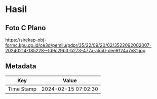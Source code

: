 # Hasil

## Foto C Plano

https://sirekap-obj-formc.kpu.go.id/ce3d/pemilu/pdpr/35/22/09/20/02/3522092002007-20240214-185228--fd9c29b3-b273-477a-a550-dee9124a7e81.jpg


## Metadata

| Key        | Value               |
| ---------- | ------------------- |
| Time Stamp | 2024-02-15 07:02:30 |




